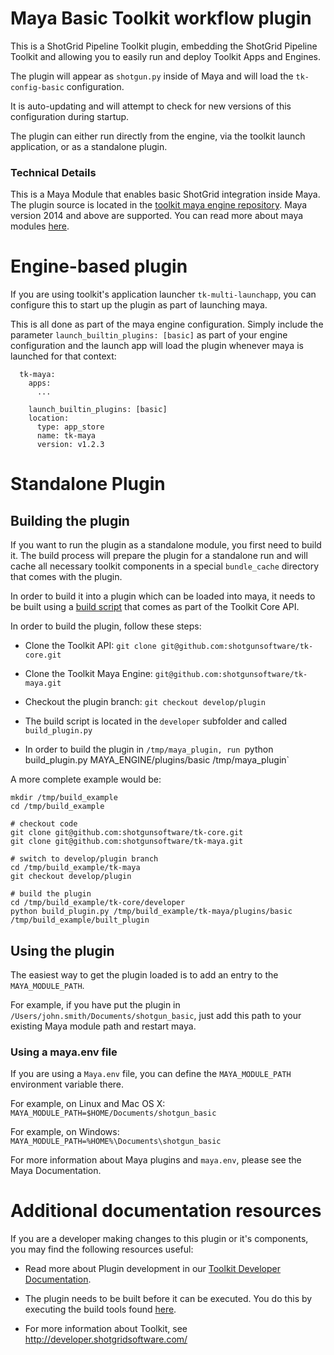 # Maya Basic Toolkit workflow plugin

This is a ShotGrid Pipeline Toolkit plugin,
embedding the ShotGrid Pipeline Toolkit and allowing
you to easily run and deploy Toolkit Apps and Engines.

The plugin will appear as `shotgun.py` inside of Maya
and will load the `tk-config-basic` configuration.

It is auto-updating and will attempt to check for new
versions of this configuration during startup.

The plugin can either run directly from the engine,
via the toolkit launch application, or as a standalone plugin.

### Technical Details

This is a Maya Module that enables basic ShotGrid integration
inside Maya. The plugin source is located in the [toolkit maya engine repository](https://github.com/shotgunsoftware/tk-maya/tree/develop/plugin/plugins/basic).
Maya version 2014 and above are supported.
You can read more about maya modules [here](http://help.autodesk.com/view/MAYAUL/2017/ENU/?guid=__files_GUID_CB76E356_753B_4837_8C5B_3296C14872CA_htm).


# Engine-based plugin

If you are using toolkit's application launcher `tk-multi-launchapp`, you can
configure this to start up the plugin as part of launching maya.

This is all done as part of the maya engine configuration. Simply include
the parameter `launch_builtin_plugins: [basic]` as part of your engine configuration
and the launch app will load the plugin whenever maya is launched for that context:

```
  tk-maya:
    apps:
      ...

    launch_builtin_plugins: [basic]
    location:
      type: app_store
      name: tk-maya
      version: v1.2.3
```


# Standalone Plugin

## Building the plugin

If you want to run the plugin as a standalone module, you
first need to build it. The build process will prepare the
plugin for a standalone run and will cache all necessary
toolkit components in a special `bundle_cache` directory
that comes with the plugin.

In order to build it into a plugin which can be loaded into maya, it needs to be
built using a [build script](https://github.com/shotgunsoftware/tk-core/blob/master/developer/build_plugin.py)
that comes as part of the Toolkit Core API.

In order to build the plugin, follow these steps:

- Clone the Toolkit API: `git clone git@github.com:shotgunsoftware/tk-core.git`

- Clone the Toolkit Maya Engine: `git@github.com:shotgunsoftware/tk-maya.git`

- Checkout the plugin branch: `git checkout develop/plugin`

- The build script is located in the `developer` subfolder and called `build_plugin.py`

- In order to build the plugin in `/tmp/maya_plugin, run `python build_plugin.py MAYA_ENGINE/plugins/basic /tmp/maya_plugin`


A more complete example would be:

```
mkdir /tmp/build_example
cd /tmp/build_example

# checkout code
git clone git@github.com:shotgunsoftware/tk-core.git
git clone git@github.com:shotgunsoftware/tk-maya.git

# switch to develop/plugin branch
cd /tmp/build_example/tk-maya
git checkout develop/plugin

# build the plugin
cd /tmp/build_example/tk-core/developer
python build_plugin.py /tmp/build_example/tk-maya/plugins/basic /tmp/build_example/built_plugin
```


## Using the plugin

The easiest way to get the plugin loaded is to add an entry to the
`MAYA_MODULE_PATH`.

For example, if you have put the plugin in
`/Users/john.smith/Documents/shotgun_basic`, just add this path to your existing
Maya module path and restart maya.

### Using a maya.env file

If you are using a `Maya.env` file, you can define the `MAYA_MODULE_PATH`
environment variable there.

For example, on Linux and Mac OS X: `MAYA_MODULE_PATH=$HOME/Documents/shotgun_basic`

For example, on Windows: `MAYA_MODULE_PATH=%HOME%\Documents\shotgun_basic`

For more information about Maya plugins and `maya.env`, please see the Maya Documentation.


# Additional documentation resources

If you are a developer making changes to this plugin or it's components,
you may find the following resources useful:

- Read more about Plugin development
  in our [Toolkit Developer Documentation](http://developer.shotgridsoftware.com/tk-core/bootstrap.html#developing-plugins).

- The plugin needs to be built before it can be executed. You do this by
  executing the build tools found [here](https://github.com/shotgunsoftware/tk-core/blob/master/developer).

- For more information about Toolkit, see http://developer.shotgridsoftware.com/

